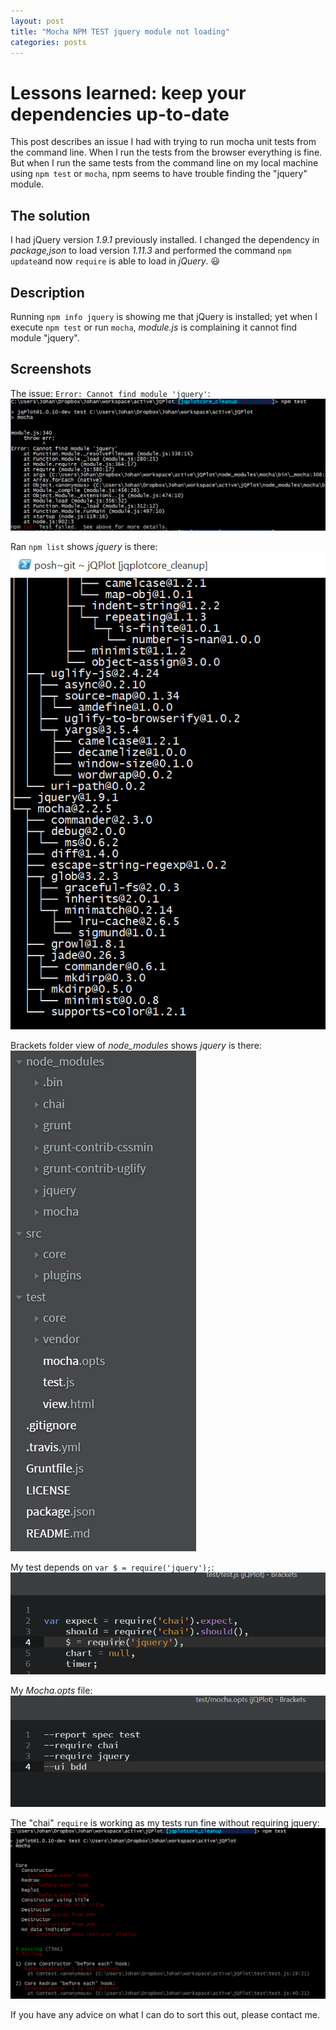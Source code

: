 ```yaml
---
layout: post
title: "Mocha NPM TEST jquery module not loading"
categories: posts
---
```


# Lessons learned: keep your dependencies up-to-date

This post describes an issue I had with trying to run mocha unit tests from the command line. When I run the tests from the browser everything is fine. But when I run the same tests from the command line on my local machine using `npm test` or `mocha`, npm seems to have trouble finding the "jquery" module.

## The solution

I had jQuery version *1.9.1* previously installed. I changed the dependency in *package,json* to load version *1.11.3* and performed the command `npm update`and now `require` is able to load in *jQuery*. :smiley:

## Description

Running `npm info jquery` is showing me that jQuery is installed; yet when I execute `npm test` or run `mocha`, *module.js* is complaining it cannot find module "jquery".

## Screenshots

The issue: `Error: Cannot find module 'jquery'`:
[![Screenshot: the issue](/images/20150807-screenshot01.png)](/images/20150807-screenshot01.png)

Ran `npm list` shows *jquery* is there:
[![Screenshot: npm list showing jquery is there](/images/20150807-screenshot02.png)](/images/20150807-screenshot02.png)

Brackets folder view of *node_modules* shows *jquery* is there:
[![Screenshot: brackets folder view of node_modules shows jquery is there](/images/20150807-screenshot05.png)](/images/20150807-screenshot05.png)

My test depends on `var $ = require('jquery');`:
[![Screenshot: test require(jquery)](/images/20150807-screenshot03.png)](/images/20150807-screenshot03.png)

My *Mocha.opts* file:
[![Screenshot: mocha.opts](/images/20150807-screenshot04.png)](/images/20150807-screenshot04.png)

The "chai" `require` is working as my tests run fine without requiring jquery:
[![Screenshot: test npm works without require jquery](/images/20150807-screenshot06.png)](/images/20150807-screenshot06.png)

If you have any advice on what I can do to sort this out, please contact me.